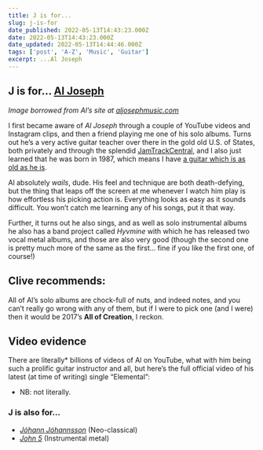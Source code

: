```yaml
---
title: J is for...
slug: j-is-for
date_published: 2022-05-13T14:43:23.000Z
date: 2022-05-13T14:43:23.000Z
date_updated: 2022-05-13T14:44:46.000Z
tags: ['post', 'A-Z', 'Music', 'Guitar']
excerpt: ...Al Joseph
---
```


## J is for… [Al Joseph](https://www.aljosephmusic.com/)

*Image borrowed from Al’s site at [aljosephmusic.com](https://aljosephmusic.com)*

I first became aware of *Al Joseph* through a couple of YouTube videos and Instagram clips, and then a friend playing me one of his solo albums. Turns out he’s a very active guitar teacher over there in the gold old U.S. of States, both privately and through the splendid [JamTrackCentral](https://jtcguitar.com/), and I also just learned that he was born in 1987, which means I have [a guitar which is as old as he is](/guitars/#ibanezjem777lng1987).

Al absolutely *wails*, dude. His feel and technique are both death-defying, but the thing that leaps off the screen at me whenever I watch him play is how effortless his picking action is. Everything looks as easy as it sounds difficult. You won’t catch me learning any of his songs, put it that way.

Further, it turns out he also sings, and as well as solo instrumental albums he also has a band project called *Hyvmine* with which he has released two vocal metal albums, and those are also very good (though the second one is pretty much more of the same as the first… fine if you like the first one, of course!)

## Clive recommends:

All of Al’s solo albums are chock-full of nuts, and indeed notes, and you can’t really go wrong with any of them, but if I were to pick one (and I were) then it would be 2017’s **All of Creation**, I reckon.

## Video evidence

There are literally* billions of videos of Al on YouTube, what with him being such a prolific guitar instructor and all, but here’s the full official video of his latest (at time of writing) single “Elemental”:

* NB: not literally.

### J is also for…

- *[Jóhann Jóhannsson](https://en.wikipedia.org/wiki/J%C3%B3hann_J%C3%B3hannsson)* (Neo-classical)
- *[John 5](https://en.wikipedia.org/wiki/John_5_(guitarist))* (Instrumental metal)
